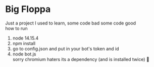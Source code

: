 # Big Floppa
Just a project I used to learn, some code bad some code good  
how to run  
1. node 14.15.4  
2. npm install
3. go to config.json and put in your bot's token and id    
4. node bot.js  
sorry chromium haters its a dependency (and is installed twice) :troll:
